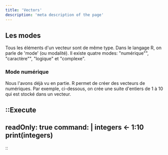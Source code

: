 ```yaml
---
title: 'Vectors'
description: 'meta description of the page'
---
```


## Les modes

Tous les éléments d'un vecteur sont de même type. Dans le langage R, on parle de 'mode' (ou modalité). Il existe quatre modes: "numérique"", "caractère"", "logique" et "complexe".

### Mode numérique

Nous l'avons déjà vu en partie. R permet de créer des vecteurs de numériques. Par exemple, ci-dessous, on crée une suite d'entiers de 1 à 10 qui est stocké dans un vecteur.

::Execute
---
readOnly: true
command: |
    integers <- 1:10
    print(integers)
---

::